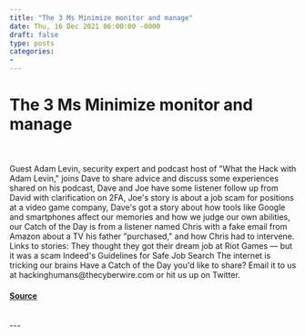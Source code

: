 ```yaml
---
title: "The 3 Ms Minimize monitor and manage"
date: Thu, 16 Dec 2021 06:00:00 -0000
draft: false
type: posts
categories: 
- 
---
```

# The 3 Ms Minimize monitor and manage

<br/>

<br/>
Guest Adam Levin, security expert and podcast host of "What the Hack with Adam Levin," joins Dave to share advice and discuss some experiences shared on his podcast, Dave and Joe have some listener follow up from David with clarification on 2FA, Joe's story is about a job scam for positions at a video game company, Dave's got a story about how tools like Google and smartphones affect our memories and how we judge our own abilities, our Catch of the Day is from a listener named Chris with a fake email from Amazon about a TV his father "purchased," and how Chris had to intervene. Links to stories: They thought they got their dream job at Riot Games — but it was a scam Indeed's Guidelines for Safe Job Search The internet is tricking our brains Have a Catch of the Day you'd like to share? Email it to us at hackinghumans@thecyberwire.com or hit us up on Twitter.

#### [Source](https://thecyberwire.com/podcasts/hacking-humans/176/notes)

<br/>
---
